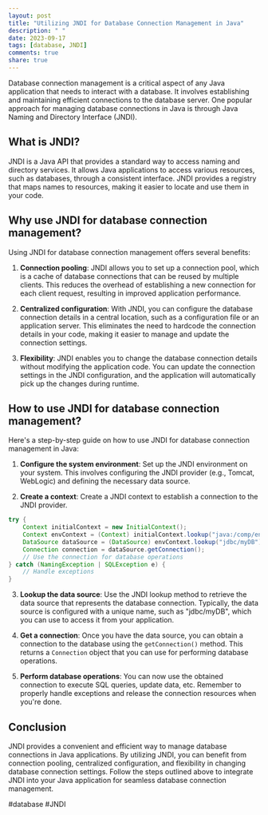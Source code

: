 ```yaml
---
layout: post
title: "Utilizing JNDI for Database Connection Management in Java"
description: " "
date: 2023-09-17
tags: [database, JNDI]
comments: true
share: true
---
```


Database connection management is a critical aspect of any Java application that needs to interact with a database. It involves establishing and maintaining efficient connections to the database server. One popular approach for managing database connections in Java is through Java Naming and Directory Interface (JNDI).

## What is JNDI?

JNDI is a Java API that provides a standard way to access naming and directory services. It allows Java applications to access various resources, such as databases, through a consistent interface. JNDI provides a registry that maps names to resources, making it easier to locate and use them in your code.

## Why use JNDI for database connection management?

Using JNDI for database connection management offers several benefits:

1. **Connection pooling**: JNDI allows you to set up a connection pool, which is a cache of database connections that can be reused by multiple clients. This reduces the overhead of establishing a new connection for each client request, resulting in improved application performance.

2. **Centralized configuration**: With JNDI, you can configure the database connection details in a central location, such as a configuration file or an application server. This eliminates the need to hardcode the connection details in your code, making it easier to manage and update the connection settings.

3. **Flexibility**: JNDI enables you to change the database connection details without modifying the application code. You can update the connection settings in the JNDI configuration, and the application will automatically pick up the changes during runtime.

## How to use JNDI for database connection management?

Here's a step-by-step guide on how to use JNDI for database connection management in Java:

1. **Configure the system environment**: Set up the JNDI environment on your system. This involves configuring the JNDI provider (e.g., Tomcat, WebLogic) and defining the necessary data source.

2. **Create a context**: Create a JNDI context to establish a connection to the JNDI provider.

```java
try {
    Context initialContext = new InitialContext();
    Context envContext = (Context) initialContext.lookup("java:/comp/env");
    DataSource dataSource = (DataSource) envContext.lookup("jdbc/myDB");
    Connection connection = dataSource.getConnection();
    // Use the connection for database operations
} catch (NamingException | SQLException e) {
    // Handle exceptions
}
```

3. **Lookup the data source**: Use the JNDI lookup method to retrieve the data source that represents the database connection. Typically, the data source is configured with a unique name, such as "jdbc/myDB", which you can use to access it from your application.

4. **Get a connection**: Once you have the data source, you can obtain a connection to the database using the `getConnection()` method. This returns a `Connection` object that you can use for performing database operations.

5. **Perform database operations**: You can now use the obtained connection to execute SQL queries, update data, etc. Remember to properly handle exceptions and release the connection resources when you're done.

## Conclusion

JNDI provides a convenient and efficient way to manage database connections in Java applications. By utilizing JNDI, you can benefit from connection pooling, centralized configuration, and flexibility in changing database connection settings. Follow the steps outlined above to integrate JNDI into your Java application for seamless database connection management.

#database #JNDI